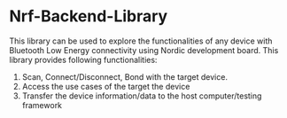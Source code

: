# Nrf-Backend-Library
This library can be used to explore the functionalities of any device with Bluetooth Low Energy connectivity using Nordic development board. This library provides following functionalities:

1. Scan, Connect/Disconnect, Bond with the target device.
2. Access the use cases of the target the device
3. Transfer the device information/data to the host computer/testing framework
